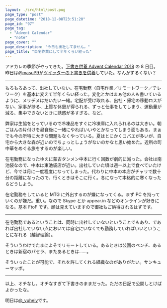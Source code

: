 ```yaml
---
layout: ./src/html/post.pug
page_type: "post"
page_datetime: "2018-12-08T23:51:20"
page_id: "97"
page_tag:
  - "Advent Calendar"
  - "note"
page_cover: ""
page_description: "今日も出社してません。"
page_title: "自宅作業にして半年くらい経った"
---
```


アドカレの季節がやってきた。[下書き供養 Advent Calendar 2018](https://adventar.org/calendars/2887) の 8 日目。昨日は[@masuP9](https://twitter.com/masuP9/)が[ツイッターの下書きを供養](https://twitter.com/masuP9/status/1070837944477351936)していた。なんかずるくない？

---

もろもろあって、出社していない。在宅勤務（自宅作業／リモートワーク／テレワーク）を基本に変えて半年くらい経った。変化とかはまぁ他の人も書いているように、メリデメはだいたい一緒。宅配が受け取れる、出社・帰宅の移動ロスがない、家事が捗る、上質な休憩が得られる、ずっと仕事をしてしまう、運動量が減る、集中できないときに誘惑が多すぎる、など。

弊家は生協をとっているので冷凍品をすぐに冷凍庫に入れられるのは大きい。朝ごはんの片付けを昼食後に一緒にやればいいやとかなってしまう面もある。まぁでも今の所特に大きな問題もなくやっている。夏はとにかくコバエが多いが、自宅から大きな森が近いのでちょっとしょうがないのかなと思い始めた。近所の町中華をめぐる旅をするのが楽しい。

在宅勤務になったゆえに蒙古タンメン中本に行く回数が劇的に減った。会社は南池袋なので、中本は東池袋店が近い。出社していた頃は週一以上で食べていたけど、今では月に一度程度になってしまった。代わりに中本の本店がチャリで数十分の距離になったので、行くときはそこに行く。冬になって本格的に寒くなったらどうしよう。

在宅勤務をしていると MTG に外出するのが嫌になってくる。まず PC を持っていくのが嫌だ。重い。なので Skype とか appear.in などのオンラインが好きになる。基本 FtoF です。顔は見えていますので御社もご納得されるはずです。

---

在宅勤務であるということは、同時に出社していないということでもあり、であれば出社していない点においては自宅にいなくても勤務していればいいということになれる（越智理論）。

そういうわけでたまによそでリモートしている。あるときは公園のベンチ、あるときは新宿のパセラ、またあるときは……。

そういったことが可能で、それを許してくれる組織なのがありがたい。サンキューマッボ。

---

以上、オチなし。オチなすぎて下書きのままだった。ただの日記で公開しとけばよかったな。

明日は[@\_yuheiy](https://twitter.com/_yuheiy/)です。
